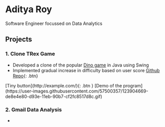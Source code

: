 # Aditya Roy
Software Engineer focussed on Data Analytics


## Projects

### 1. Clone TRex Game
* Developed a clone of the popular [Dino game](https://trex-runner.com/) in Java using Swing
* Implemented gradual increase in difficulty based on user score
[Github Repo](https://github.com/adityaroyar/TRexGame){: .btn}
<span class="fs-3">
[Tiny button](http://example.com/){: .btn }
</span>
[Demo of the program] (https://user-images.githubusercontent.com/57500357/123904669-de8e4e80-d93e-11eb-90b7-cf2fc8517d8c.gif)

### 2. Gmail Data Analysis
* 
